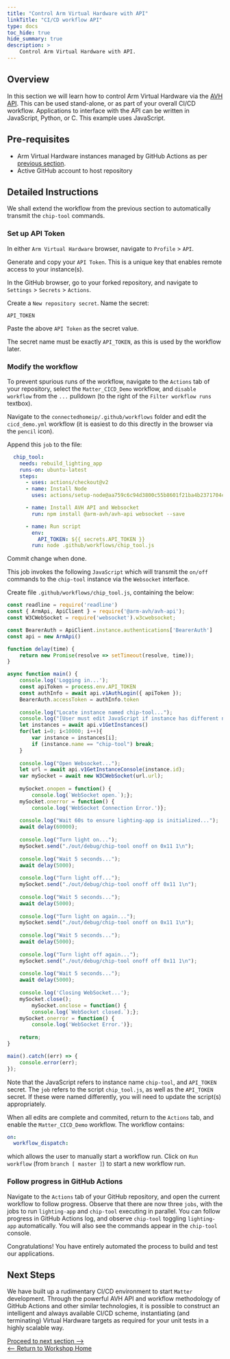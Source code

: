 ```yaml
---
title: "Control Arm Virtual Hardware with API"
linkTitle: "CI/CD workflow API"
type: docs
toc_hide: true
hide_summary: true
description: >
    Control Arm Virtual Hardware with API.
---
```

## Overview

In this section we will learn how to control Arm Virtual Hardware via the [AVH API](https://app.avh.arm.com/api/docs). This can be used stand-alone, or as part of your overall CI/CD workflow. Applications to interface with the API can be written in JavaScript, Python, or C. This example uses JavaScript.

## Pre-requisites

* Arm Virtual Hardware instances managed by GitHub Actions as per [previous section](/devsummit22/cicd_sh).
* Active GitHub account to host repository

## Detailed Instructions

We shall extend the workflow from the previous section to automatically transmit the `chip-tool` commands.

### Set up API Token

In either `Arm Virtual Hardware` browser, navigate to `Profile` > `API`.

Generate and copy your `API Token`. This is a unique key that enables remote access to your instance(s).

In the GitHub browser, go to your forked repository, and navigate to `Settings` > `Secrets` > `Actions`.

Create a `New repository secret`. Name the secret:
```console
API_TOKEN
```
Paste the above `API Token` as the secret value.

The secret name must be exactly `API_TOKEN`, as this is used by the workflow later.

### Modify the workflow

To prevent spurious runs of the workflow, navigate to the `Actions` tab of your repository, select the `Matter_CICD_Demo` workflow, and `disable workflow` from the `...` pulldown (to the right of the `Filter workflow runs` textbox).

Navigate to the `connectedhomeip/.github/workflows` folder and edit the `cicd_demo.yml` workflow (it is easiest to do this directly in the browser via the `pencil` icon).

Append this `job` to the file:
```yml
  chip_tool:
    needs: rebuild_lighting_app
    runs-on: ubuntu-latest
    steps:
      - uses: actions/checkout@v2
      - name: Install Node
        uses: actions/setup-node@aa759c6c94d3800c55b8601f21ba4b2371704cb7

      - name: Install AVH API and Websocket
        run: npm install @arm-avh/avh-api websocket --save

      - name: Run script
        env:
          API_TOKEN: ${{ secrets.API_TOKEN }}
        run: node .github/workflows/chip_tool.js
```
Commit change when done.

This job invokes the following `JavaScript` which will transmit the `on/off` commands to the `chip-tool` instance via the `Websocket` interface.

Create file `.github/workflows/chip_tool.js`, containing the below:
```js
const readline = require('readline')
const { ArmApi, ApiClient } = require('@arm-avh/avh-api');
const W3CWebSocket = require('websocket').w3cwebsocket;

const BearerAuth = ApiClient.instance.authentications['BearerAuth']
const api = new ArmApi()

function delay(time) {
	return new Promise(resolve => setTimeout(resolve, time));
}

async function main() {
	console.log('Logging in...');
	const apiToken = process.env.API_TOKEN
	const authInfo = await api.v1AuthLogin({ apiToken });
	BearerAuth.accessToken = authInfo.token
	
	console.log("Locate instance named chip-tool...");
	console.log("[User must edit JavaScript if instance has different name (or >10000 instances)]");
	let instances = await api.v1GetInstances()
	for(let i=0; i<10000; i++){
		var instance = instances[i];
		if (instance.name == "chip-tool") break;
	}
	
	console.log("Open Websocket...");
	let url = await api.v1GetInstanceConsole(instance.id);
	var mySocket = await new W3CWebSocket(url.url);
	
	mySocket.onopen = function() {
		console.log(`WebSocket open.`);};
	mySocket.onerror = function() {
		console.log('WebSocket Connection Error.')};
	
	console.log("Wait 60s to ensure lighting-app is initialized...");
	await delay(60000);
	
	console.log("Turn light on...");
	mySocket.send("./out/debug/chip-tool onoff on 0x11 1\n");
	
	console.log("Wait 5 seconds...");
	await delay(5000);
	
	console.log("Turn light off...");
	mySocket.send("./out/debug/chip-tool onoff off 0x11 1\n");
	
	console.log("Wait 5 seconds...");
	await delay(5000);
	
	console.log("Turn light on again...");
	mySocket.send("./out/debug/chip-tool onoff on 0x11 1\n");
	
	console.log("Wait 5 seconds...");
	await delay(5000);
	
	console.log("Turn light off again...");
	mySocket.send("./out/debug/chip-tool onoff off 0x11 1\n");
	
	console.log("Wait 5 seconds...");
	await delay(5000);
	
	console.log('Closing WebSocket...');
	mySocket.close();
		mySocket.onclose = function() {
		console.log(`WebSocket closed.`);};
	mySocket.onerror = function() {
		console.log('WebSocket Error.')};
	
	return;
}

main().catch((err) => {
    console.error(err);
});
```
Note that the JavaScript refers to instance name `chip-tool`, and `API_TOKEN` secret. The `job` refers to the script `chip_tool.js`, as well as the `API_TOKEN` secret. If these were named differently, you will need to update the script(s) appropriately.

When all edits are complete and commited, return to the `Actions` tab, and enable the `Matter_CICD_Demo` workflow. The workflow contains:
```yml
on:
  workflow_dispatch:
```
which allows the user to manually start a workflow run. Click on `Run workflow` (from `branch [ master ]`) to start a new workflow run.

### Follow progress in GitHub Actions

Navigate to the `Actions` tab of your GitHub repository, and open the current workflow to follow progress. Observe that there are now three `jobs`, with the jobs to run `lighting-app` and `chip-tool` executing in parallel. You can follow progress in GitHub Actions log, and observe `chip-tool` toggling `lighting-app` automatically. You will also see the commands appear in the `chip-tool` console.

Congratulations! You have entirely automated the process to build and test our applications.

## Next Steps

We have built up a rudimentary CI/CD environment to start `Matter` development. Through the powerful AVH API and workflow methodology of GitHub Actions and other similar technologies, it is possible to construct an intelligent and always available CI/CD scheme, instantiating (and terminating) Virtual Hardware targets as required for your unit tests in a highly scalable way.

[Proceed to next section -->](/devsummit22/knowledgecheck)\
[<-- Return to Workshop Home](/devsummit22/#sections)